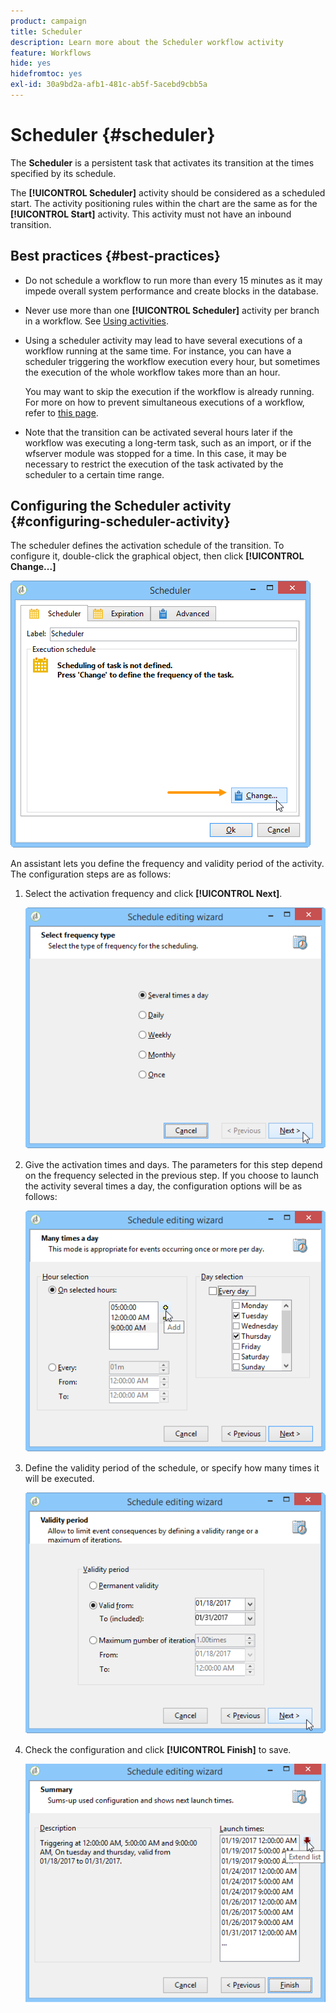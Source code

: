 ```yaml
---
product: campaign
title: Scheduler
description: Learn more about the Scheduler workflow activity
feature: Workflows
hide: yes
hidefromtoc: yes
exl-id: 30a9bd2a-afb1-481c-ab5f-5acebd9cbb5a
---
```

# Scheduler {#scheduler}



The **Scheduler** is a persistent task that activates its transition at the times specified by its schedule.

The **[!UICONTROL Scheduler]** activity should be considered as a scheduled start. The activity positioning rules within the chart are the same as for the **[!UICONTROL Start]** activity. This activity must not have an inbound transition.

## Best practices {#best-practices}

* Do not schedule a workflow to run more than every 15 minutes as it may impede overall system performance and create blocks in the database.

* Never use more than one **[!UICONTROL Scheduler]** activity per branch in a workflow. See [Using activities](workflow-best-practices.md#using-activities).

* Using a scheduler activity may lead to have several executions of a workflow running at the same time. For instance, you can have a scheduler triggering the workflow execution every hour, but sometimes the execution of the whole workflow takes more than an hour.

   You may want to skip the execution if the workflow is already running. For more on how to prevent simultaneous executions of a workflow, refer to [this page](monitoring-workflow-execution.md#preventing-simultaneous-multiple-executions).

* Note that the transition can be activated several hours later if the workflow was executing a long-term task, such as an import, or if the wfserver module was stopped for a time. In this case, it may be necessary to restrict the execution of the task activated by the scheduler to a certain time range.

## Configuring the Scheduler activity {#configuring-scheduler-activity}

The scheduler defines the activation schedule of the transition. To configure it, double-click the graphical object, then click **[!UICONTROL Change...]** 

![](assets/s_user_segmentation_scheduler.png)

An assistant lets you define the frequency and validity period of the activity. The configuration steps are as follows:

1. Select the activation frequency and click **[!UICONTROL Next]**.

   ![](assets/s_user_segmentation_scheduler2.png)

1. Give the activation times and days. The parameters for this step depend on the frequency selected in the previous step. If you choose to launch the activity several times a day, the configuration options will be as follows:

   ![](assets/s_user_segmentation_scheduler3.png)

1. Define the validity period of the schedule, or specify how many times it will be executed.

   ![](assets/s_user_segmentation_scheduler4.png)

1. Check the configuration and click **[!UICONTROL Finish]** to save.

   ![](assets/s_user_segmentation_scheduler5.png)

